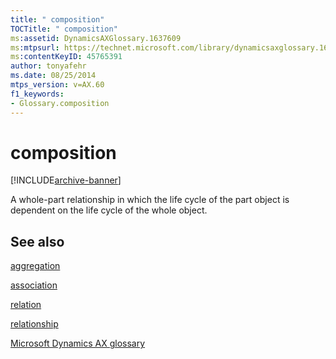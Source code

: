 ```yaml
---
title: " composition"
TOCTitle: " composition"
ms:assetid: DynamicsAXGlossary.1637609
ms:mtpsurl: https://technet.microsoft.com/library/dynamicsaxglossary.1637609(v=AX.60)
ms:contentKeyID: 45765391
author: tonyafehr
ms.date: 08/25/2014
mtps_version: v=AX.60
f1_keywords:
- Glossary.composition
---
```


# composition


[!INCLUDE[archive-banner](includes/archive-banner.md)]

A whole-part relationship in which the life cycle of the part object is dependent on the life cycle of the whole object.

## See also

[aggregation](aggregation.md)

[association](association.md)

[relation](relation.md)

[relationship](relationship.md)

[Microsoft Dynamics AX glossary](glossary/microsoft-dynamics-ax-glossary.md)

  


